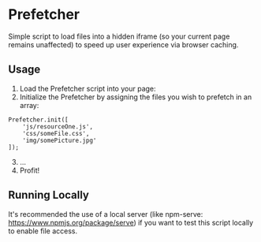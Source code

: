 Prefetcher
==========

Simple script to load files into a hidden iframe (so your current page remains unaffected) to speed up user experience via browser caching.


## Usage
1) Load the Prefetcher script into your page: <script src="js/Prefetcher.js"></script>
2) Initialize the Prefetcher by assigning the files you wish to prefetch in an array:
```
Prefetcher.init([
	'js/resourceOne.js',
	'css/someFile.css',
	'img/somePicture.jpg'
]);
```
3) ...
4) Profit!


## Running Locally
It's recommended the use of a local server (like npm-serve: https://www.npmjs.org/package/serve) if you want to test this script locally to enable file access.